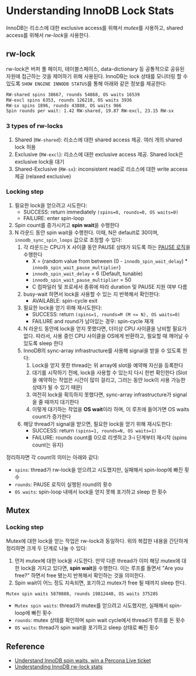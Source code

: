 # Understanding InnoDB Lock Stats

InnoDB는 리소스에 대한 exclusive access를 위해서 *mutex*를 사용하고, shared access를 위해서 *rw-lock*을 사용한다.

## rw-lock

rw-lock은 버퍼 풀 페이지, 테이블스페이스, data-dictionary 등 공통적으로 공유된 자원에 접근하는 것을 제어하기 위해 사용된다. InnoDB는 lock 상태를 모니터링 할 수 있도록 `SHOW ENGINE INNODB STATUS`를 통해 아래와 같은 정보를 제공한다:

```bash
RW-shared spins 38667, rounds 54868, OS waits 16539
RW-excl spins 6353, rounds 126218, OS waits 3936
RW-sx spins 1896, rounds 43888, OS waits 966
Spin rounds per wait: 1.42 RW-shared, 19.87 RW-excl, 23.15 RW-sx
```

### 3 types of rw-locks

1. Shared (`RW-shared`): 리소스에 대한 shared access 제공. 여러 개의 shared lock 허용
2. Exclusive (`RW-excl`): 리소스에 대한 exclusive access 제공. Shared lock은 exclusive lock을 대기
3. Shared-Exclusive (`RW-sx`): inconsistent read로 리소스에 대한 write access 제공 (relaxed exclusive)

### Locking step

1. 필요한 lock을 얻으려고 시도한다:
    - SUCCESS: return immediately `(spins=0, rounds=0, OS waits=0)`
    - FAILURE: enter spin-loop
2. Spin count를 증가시키고 **spin wait**을 수행한다
3. N 라운드 동안 spin wait을 수행한다. 이때, N은 default로 30이며, `innodb_sync_spin_loops` 값으로 조정할 수 있다:
    1. 각 라운드는 CPU가 X 사이클 동안 PAUSE 상태가 되도록 하는 [PAUSE 로직](https://dev.mysql.com/doc/refman/5.7/en/innodb-performance-spin_lock_polling.html)을 수행한다
        - X = {random value from between (0 - `innodb_spin_wait_delay`) * `innodb_spin_wait_pause_multiplier`}
        - `innodb_spin_wait_delay` = 6 (Default, tunable)
        - `innodb_spin_wait_pause_multiplier` = 50
        - C 컴파일러 및 프로세서 종류에 따라 duration 및 PAUSE 지원 여부 다름
    2. busy-wait 하면서 lock을 사용할 수 있는 지 반복해서 확인한다:
        - AVAILABLE: spin-cycle exit
    3. 필요한 lock을 얻기 위해 재시도한다:
        - SUCCESS: return `(spins=1, rounds=M (M <= N), OS waits=0)`
        - FAILURE and round가 남아있는 경우: spin-cycle 재개
    4. N 라운드 동안에 lock을 얻지 못했다면, 더이상 CPU 사이클을 낭비할 필요가 없다. 따라서, 사용 중인 CPU 사이클을 OS에게 반환하고, 필요할 때 깨어날 수 있도록 sleep 한다
    5. InnoDB의 sync-array infrastructure를 사용해 signal을 받을 수 있도록 한다:
        1. Lock을 얻지 못한 thread는 위 array에 slot을 예약해 자신을 등록한다
        2. 대기를 시작하기 전에, lock을 사용할 수 있는지 다시 한번 확인한다 (Slot을 예약하는 작업은 시간이 많이 걸리고, 그러는 동안 lock이 사용 가능한 상태가 될 수 있기 때문)
        3. 여전히 lock을 획득하지 못했다면, sync-array infrastructure가 signal을 줄 때까지 대기한다
        4. 이렇게 대기하는 작업을 **OS wait**이라 하며, 이 루프에 들어가면 OS waits count가 증가한다
    6. 해당 thread가 signal을 받으면, 필요한 lock을 얻기 위해 재시도한다:
        - SUCCESS: return `(spins=1, rounds=N, OS waits=1)`
        - FAILURE: rounds count를 0으로 리셋하고 3-i 단계부터 재시작 (spins count는 유지)

정리하자면 각 count의 의미는 아래와 같다:

- `spins`: thread가 rw-lock을 얻으려고 시도했지만, 실패해서 spin-loop에 빠진 횟수
- `rounds`: PAUSE 로직이 실행된 round의 횟수
- `OS waits`: spin-loop 내에서 lock을 얻지 못해 포기하고 sleep 한 횟수

## Mutex

### Locking step

Mutex에 대한 lock을 얻는 작업은 rw-lock과 동일하다. 위의 복잡한 내용을 간단하게 정리하면 크게 두 단계로 나눌 수 있다:

1. 먼저 mutex에 대한 lock을 시도한다. 만약 다른 thread가 이미 해당 mutex에 대한 lock을 가지고 있다면, **spin wait**을 수행한다. 이는 루프를 돌면서 "Are you free?" 하면서 free 됐는지 반복해서 확인하는 것을 의미한다.
2. Spin wait이 어느 정도 지속되면, 포기하고 mutex가 free 될 때까지 sleep 한다.

```bash
Mutex spin waits 5870888, rounds 19812448, OS waits 375285
```

- `Mutex spin waits`: thread가 mutex를 얻으려고 시도했지만, 실패해서 spin-loop에 빠진 횟수
- `rounds`: mutex 상태를 확인하며 spin wait cycle에서 thread가 루프를 돈 횟수
- `OS waits`: thread가 spin wait을 포기하고 sleep 상태로 빠진 횟수

## Reference

- [Understand InnoDB spin waits, win a Percona Live ticket](https://www.percona.com/blog/2011/09/02/understand-innodb-spin-waits-win-a-percona-live-ticket/)
- [Understanding InnoDB rw-lock stats](https://mysqlonarm.github.io/Understanding-InnoDB-rwlock-stats/)